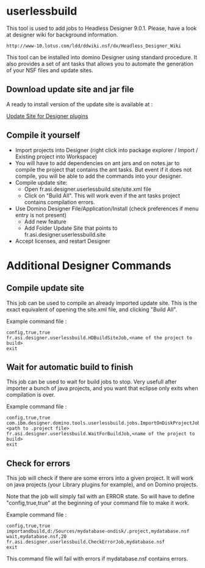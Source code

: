 # userlessbuild

This tool is used to add jobs to Headless Designer 9.0.1. Please, have a look at designer wiki for background information.

	http://www-10.lotus.com/ldd/ddwiki.nsf/dx/Headless_Designer_Wiki

This tool can be installed into domino Designer using standard procedure. It also provides a set of ant tasks that allows you to automate the generation of your NSF files and update sites. 

## Download update site and jar file ##

A ready to install version of the update site is available at :

<a href="https://www.dropbox.com/sh/fh3ambprjq8cfwt/AADE_r8meYTwky4jdqqe00zGa/fr.asi.designer.userlessbuild.site.zip?dl=0">Update Site for Designer plugins</a>

## Compile it yourself ##

- Import projects into Designer (right click into package explorer / Import / Existing project into Workspace)
- You will have to add dependencies on ant jars and on notes.jar to compile the project that contains the ant tasks. But event if it does not compile, you will be able to add the commands into your designer.
- Compile update site:
	- Open fr.asi.designer.userlessbuild.site/site.xml file 
	- Click on "Build All". This will work even if the ant tasks project contains compilation errors.
- Use Domino Designer File/Application/Install (check preferences if menu entry is not present)
	- Add new feature
	- Add Folder Update Site that points to fr.asi.designer.userlessbuild.site
- Accept licenses, and restart Designer

# Additional Designer Commands #

## Compile update site ##

This job can be used to compile an already imported update site. This is the exact equivalent of opening the site.xml file, and clicking "Build All".

Example command file :

	config,true,true
	fr.asi.designer.userlessbuild.HDBuildSiteJob,<name of the project to build>
	exit

## Wait for automatic build to finish ##

This job can be used to wait for build jobs to stop. Very usefull after importer a bunch of java projects, and you want that eclipse only exits when compilation is over.

Example command file :

	config,true,true
	com.ibm.designer.domino.tools.userlessbuild.jobs.ImportOnDiskProjectJob,<path to .project file>
	fr.asi.designer.userlessbuild.WaitForBuildJob,<name of the project to build>
	exit

## Check for errors ##

This job will check if there are some errors into a given project. It will work on java projects (your Library plugins for example), and on Domino projects.

Note that the job will simply fail with an ERROR state. So will have to define "config,true,true" at the beginning of your command file to make it work.

Example command file :

	config,true,true
	importandbuild,d:/Sources/mydatabase-ondisk/.project,mydatabase.nsf
	wait,mydatabase.nsf,20
	fr.asi.designer.userlessbuild.CheckErrorJob,mydatabase.nsf
	exit

This command file will fail with errors if mydatabase.nsf contains errors.